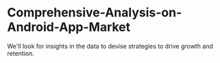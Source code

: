 # Comprehensive-Analysis-on-Android-App-Market
We'll look for insights in the data to devise strategies to drive growth and retention.
